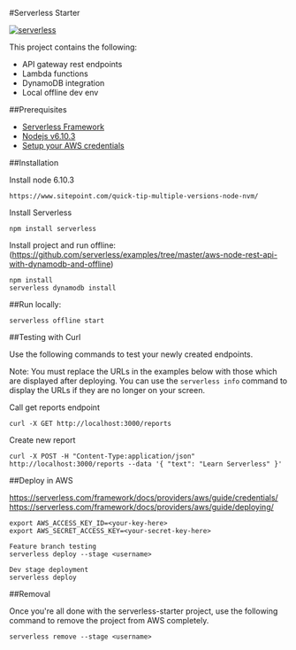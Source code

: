 #Serverless Starter

[![serverless](http://public.serverless.com/badges/v3.svg)](http://www.serverless.com)

This project contains the following:

- API gateway rest endpoints
- Lambda functions
- DynamoDB integration
- Local offline dev env

##Prerequisites

- [Serverless Framework](https://serverless.com/)
- [Nodejs v6.10.3](https://nodejs.org/)
- [Setup your AWS credentials](https://serverless.com/framework/docs/providers/aws/guide/credentials/)

##Installation

Install node 6.10.3

```
https://www.sitepoint.com/quick-tip-multiple-versions-node-nvm/
```

Install Serverless

```
npm install serverless
```

Install project and run offline:(https://github.com/serverless/examples/tree/master/aws-node-rest-api-with-dynamodb-and-offline)

```
npm install
serverless dynamodb install
```

##Run locally:

```
serverless offline start
```

##Testing with Curl

Use the following commands to test your newly created endpoints.

Note: You must replace the URLs in the examples below with those which are displayed after deploying. You can use the `serverless info` command to display the URLs if they are no longer on your screen.

Call get reports endpoint

```
curl -X GET http://localhost:3000/reports
```

Create new report

```
curl -X POST -H "Content-Type:application/json" http://localhost:3000/reports --data '{ "text": "Learn Serverless" }'
```

##Deploy in AWS

https://serverless.com/framework/docs/providers/aws/guide/credentials/
https://serverless.com/framework/docs/providers/aws/guide/deploying/

```
export AWS_ACCESS_KEY_ID=<your-key-here>
export AWS_SECRET_ACCESS_KEY=<your-secret-key-here>

Feature branch testing
serverless deploy --stage <username> 

Dev stage deployment
serverless deploy
```

##Removal

Once you're all done with the serverless-starter project, use the following command to remove the project from AWS completely.

```
serverless remove --stage <username> 
```